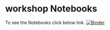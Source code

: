 # workshop Notebooks
To see the Notebooks click below link.
[![Binder](https://mybinder.org/badge_logo.svg)](https://mybinder.org/v2/gh/mmaleki92/workshop_nbs/HEAD)
